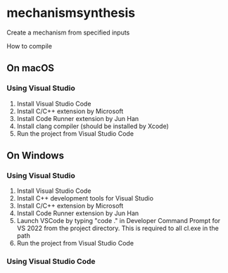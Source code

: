 # mechanismsynthesis
Create a mechanism from specified inputs

How to compile
## On macOS
### Using Visual Studio
1. Install Visual Studio Code
2. Install C/C++ extension by Microsoft
3. Install Code Runner extension by Jun Han
4. Install clang compiler (should be installed by Xcode)
5. Run the project from Visual Studio Code

## On Windows
### Using Visual Studio
1. Install Visual Studio Code
2. Install C++ development tools for Visual Studio
3. Install C/C++ extension by Microsoft
4. Install Code Runner extension by Jun Han
5. Launch VSCode by typing "code ." in Developer Command Prompt for VS 2022 from the project directory. This is required to all cl.exe in the path
6. Run the project from Visual Studio Code

### Using Visual Studio Code
